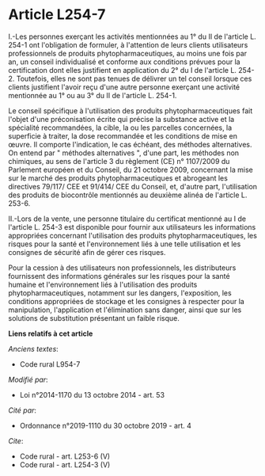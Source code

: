 # Article L254-7

I.-Les personnes exerçant les activités mentionnées au 1° du II de l'article L. 254-1 ont l'obligation de formuler, à
l'attention de leurs clients utilisateurs professionnels de produits phytopharmaceutiques, au moins une fois par an, un
conseil individualisé et conforme aux conditions prévues pour la certification dont elles justifient en application du 2° du
I de l'article L. 254-2. Toutefois, elles ne sont pas tenues de délivrer un tel conseil lorsque ces clients justifient
l'avoir reçu d'une autre personne exerçant une activité mentionnée au 1° ou au 3° du II de l'article L. 254-1. 

Le conseil spécifique à l'utilisation des produits phytopharmaceutiques fait l'objet d'une préconisation écrite qui précise
la substance active et la spécialité recommandées, la cible, la ou les parcelles concernées, la superficie à traiter, la dose
recommandée et les conditions de mise en œuvre. Il comporte l'indication, le cas échéant, des méthodes alternatives. On
entend par " méthodes alternatives ", d'une part, les méthodes non chimiques, au sens de l'article 3 du règlement (CE) n°
1107/2009 du Parlement européen et du Conseil, du 21 octobre 2009, concernant la mise sur le marché des produits
phytopharmaceutiques et abrogeant les directives 79/117/ CEE et 91/414/ CEE du Conseil, et, d'autre part, l'utilisation des
produits de biocontrôle mentionnés au deuxième alinéa de l'article L. 253-6. 

II.-Lors de la vente, une personne titulaire du certificat mentionné au I de l'article L. 254-3 est disponible pour fournir
aux utilisateurs les informations appropriées concernant l'utilisation des produits phytopharmaceutiques, les risques pour la
santé et l'environnement liés à une telle utilisation et les consignes de sécurité afin de gérer ces risques. 

Pour la cession à des utilisateurs non professionnels, les distributeurs fournissent des informations générales sur les
risques pour la santé humaine et l'environnement liés à l'utilisation des produits phytopharmaceutiques, notamment sur les
dangers, l'exposition, les conditions appropriées de stockage et les consignes à respecter pour la manipulation,
l'application et l'élimination sans danger, ainsi que sur les solutions de substitution présentant un faible risque.

**Liens relatifs à cet article**

_Anciens textes_:

  - Code rural L954-7

_Modifié par_:

  - Loi n°2014-1170 du 13 octobre 2014 - art. 53

_Cité par_:

  - Ordonnance n°2019-1110 du 30 octobre 2019 - art. 4

_Cite_:

  - Code rural - art. L253-6 (V)
  - Code rural - art. L254-3 (V)
